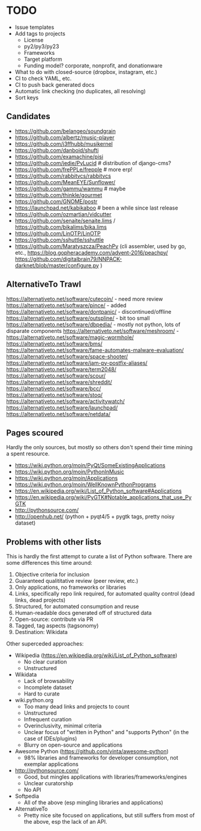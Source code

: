 # TODO

* Issue templates
* Add tags to projects
  * License
  * py2/py3/py23
  * Frameworks
  * Target platform
  * Funding model? corporate, nonprofit, and donationware
* What to do with closed-source (dropbox, instagram, etc.)
* CI to check YAML, etc.
* CI to push back generated docs
* Automatic link checking (no duplicates, all resolving)
* Sort keys

## Candidates

* https://github.com/belangeo/soundgrain
* https://github.com/albertz/music-player
* https://github.com/j3ffhubb/musikernel
* https://github.com/danboid/shufti
* https://github.com/examachine/pisi
* https://github.com/jedie/PyLucid  # distribution of django-cms?
* https://github.com/frePPLe/frepple  # more erp!
* https://github.com/rabbitvcs/rabbitvcs
* https://github.com/MeanEYE/Sunflower/
* https://github.com/gammu/wammu  # maybe
* https://github.com/thinkle/gourmet
* https://github.com/GNOME/postr
* https://launchpad.net/kabikaboo  # been a while since last release
* https://github.com/ozmartian/vidcutter
* https://github.com/senaite/senaite.lims / https://github.com/bikalims/bika.lims
* https://github.com/LinOTP/LinOTP
* https://github.com/sshuttle/sshuttle
* https://github.com/Maratyszcza/PeachPy (cli assembler, used by go, etc., https://blog.gopheracademy.com/advent-2016/peachpy/ https://github.com/digitalbrain79/NNPACK-darknet/blob/master/configure.py )

## AlternativeTo Trawl

https://alternativeto.net/software/cutecoin/ - need more review
https://alternativeto.net/software/pince/ - added
https://alternativeto.net/software/dontpanic/ - discontinued/offline
https://alternativeto.net/software/outspline/ - bit too small
https://alternativeto.net/software/dbpedia/ - mostly not python, lots of disparate components
https://alternativeto.net/software/meshroom/ -
https://alternativeto.net/software/magic-wormhole/
https://alternativeto.net/software/bms/
https://alternativeto.net/software/fame-automates-malware-evaluation/
https://alternativeto.net/software/space-shooter/
https://alternativeto.net/software/jam-py-postfix-aliases/
https://alternativeto.net/software/term2048/
https://alternativeto.net/software/scour/
https://alternativeto.net/software/shreddit/
https://alternativeto.net/software/bcc/
https://alternativeto.net/software/stoq/
https://alternativeto.net/software/activitywatch/
https://alternativeto.net/software/launchpad/
https://alternativeto.net/software/netdata/

## Pages scoured

Hardly the only sources, but mostly so others don't spend their time
mining a spent resource.

* https://wiki.python.org/moin/PyQt/SomeExistingApplications
* https://wiki.python.org/moin/PythonInMusic
* https://wiki.python.org/moin/Applications
* https://wiki.python.org/moin/WellKnownPythonPrograms
* https://en.wikipedia.org/wiki/List_of_Python_software#Applications
* https://en.wikipedia.org/wiki/PyGTK#Notable_applications_that_use_PyGTK
* http://pythonsource.com/
* http://openhub.net/ (python + pyqt4/5 + pygtk tags, pretty noisy dataset)

## Problems with other lists

This is hardly the first attempt to curate a list of Python
software. There are some differences this time around:

1. Objective criteria for inclusion
2. Guaranteed qualititative review (peer review, etc.)
3. Only applications, no frameworks or libraries
4. Links, specifically repo link required, for automated quality control (dead links, dead projects)
5. Structured, for automated consumption and reuse
6. Human-readable docs generated off of structured data
7. Open-source: contribute via PR
8. Tagged, tag aspects (tagsonomy)
9. Destination: Wikidata

Other superceded approaches:

* Wikipedia (https://en.wikipedia.org/wiki/List_of_Python_software)
   * No clear curation
   * Unstructured
* Wikidata
   * Lack of browsability
   * Incomplete dataset
   * Hard to curate
* wiki.python.org
   * Too many dead links and projects to count
   * Unstructured
   * Infrequent curation
   * Overinclusivity, minimal criteria
   * Unclear focus of "written in Python" and "supports Python" (in the case of IDEs/plugins)
   * Blurry on open-source and applications
* Awesome Python (https://github.com/vinta/awesome-python)
   * 98% libraries and frameworks for developer consumption, not exemplar applications
* http://pythonsource.com/
   * Good, but mingles applications with libraries/frameworks/engines
   * Unclear curatorship
   * No API
* Softpedia
   * All of the above (esp mingling libraries and applications)
* AlternativeTo
   * Pretty nice site focused on applications, but still suffers from
     most of the above, esp the lack of an API.
